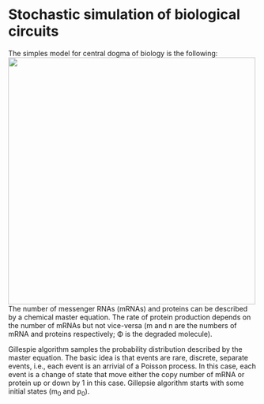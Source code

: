 # Stochastic simulation of biological circuits
The simples model for central dogma of biology is the following:
<br />
<img src="https://github.com/ManuelaCarriero/protein-synthesis-modeling/blob/main/Images/simplest_protein_synthesis_model.jpg" width="500">
<br />
The number of messenger RNAs (mRNAs) and proteins can be described by a chemical master equation. The rate of protein production depends on the number of mRNAs but not vice-versa (m and n are the numbers of mRNA and proteins respectively; Φ is the degraded molecule).

Gillespie algorithm samples the probability distribution described by the master equation. The basic idea is that events are rare, discrete, separate events, i.e., each event is an arrivial of a Poisson process. In this case, each event is a change of state that move either the copy number of mRNA or protein up or down by 1 in this case. Gillepsie algorithm starts with some initial states (m<sub>0</sub> and p<sub>0</sub>).
